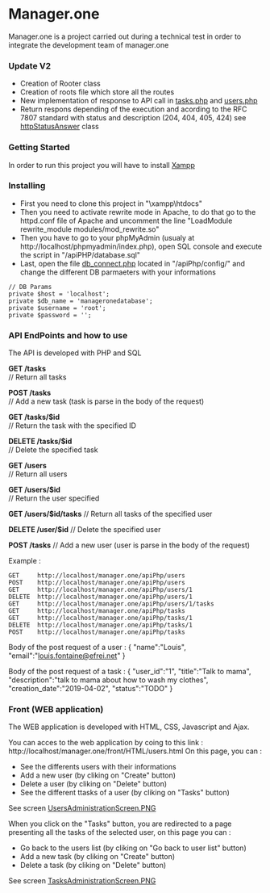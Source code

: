 # Manager.one

Manager.one is a project carried out during a technical test in order to integrate the development team of manager.one


### Update V2

* Creation of Rooter class
* Creation of roots file which store all the routes
* New implementation of response to API call in [tasks.php](https://github.com/LouisFontaine/manager.one/blob/master/apiPhp/api/tasks.php) and [users.php](https://github.com/LouisFontaine/manager.one/blob/master/apiPhp/api/users.php)
* Return respons depending of the execution and acording to the RFC 7807 standard with status and description (204, 404, 405, 424) see [httpStatusAnswer](https://github.com/LouisFontaine/manager.one/blob/master/apiPhp/core/httpStatusAnswer.php) class

### Getting Started

In order to run this project you will have to install [Xampp](https://www.apachefriends.org/fr/index.html)

### Installing

* First you need to clone this project in "\xampp\htdocs"
* Then you need to activate rewrite mode in Apache, to do that go to the httpd.conf file of Apache and uncomment the line "LoadModule rewrite_module modules/mod_rewrite.so"
* Then you have to go to your phpMyAdmin (usualy at http://localhost/phpmyadmin/index.php), open SQL console and execute the script in "/apiPHP/database.sql"
* Last, open the file [db_connect.php](https://github.com/LouisFontaine/manager.one/blob/master/apiPhp/database.sql) located in "/apiPhp/config/" and change the different DB parmaeters with your informations
```
// DB Params
private $host = 'localhost';
private $db_name = 'manageronedatabase';
private $username = 'root';
private $password = '';
```


### API EndPoints and how to use

The API is developed with PHP and SQL

**GET /tasks**			    
// Return all tasks

**POST /tasks** 		        
// Add a new task (task is parse in the body of the request)

**GET /tasks/$id**		    
// Return the task with the specified ID

**DELETE /tasks/$id**		    
// Delete the specified task

**GET /users**			    
// Return all users

**GET /users/$id**		    
// Return the user specified

**GET /users/$id/tasks**
// Return all tasks of the specified user

**DELETE /user/$id**
// Delete the specified user

**POST /tasks**
// Add a new user (user is parse in the body of the request)

Example :
```
GET     http://localhost/manager.one/apiPhp/users
POST    http://localhost/manager.one/apiPhp/users
GET     http://localhost/manager.one/apiPhp/users/1
DELETE  http://localhost/manager.one/apiPhp/users/1
GET     http://localhost/manager.one/apiPhp/users/1/tasks
GET     http://localhost/manager.one/apiPhp/tasks
GET     http://localhost/manager.one/apiPhp/tasks/1
DELETE  http://localhost/manager.one/apiPhp/tasks/1
POST    http://localhost/manager.one/apiPhp/tasks
```
Body of the post request of a user :
{
    "name":"Louis",
    "email":"louis.fontaine@efrei.net"
}

Body of the post request of a task :
{
    "user_id":"1",
    "title":"Talk to mama",
    "description":"talk to mama about how to wash my clothes",
    "creation_date":"2019-04-02",
    "status":"TODO"
}

### Front (WEB application)

The WEB application is developed with HTML, CSS, Javascript and Ajax.

You can acces to the web application by coing to this link : http://localhost/manager.one/front/HTML/users.html
On this page, you can :
* See the differents users with their informations
* Add a new user (by cliking on "Create" button)
* Delete a user (by cliking on "Delete" button)
* See the different ttasks of a user (by cliking on "Tasks" button) 

See screen [UsersAdministrationScreen.PNG](https://github.com/LouisFontaine/manager.one/blob/master/UsersAdministrationScreen.PNG)

When you click on the "Tasks" button, you are redirected to a page presenting all the tasks of the selected user, on this page you can :
* Go back to the users list (by cliking on "Go back to user list" button)
* Add a new task (by cliking on "Create" button)
* Delete a task (by cliking on "Delete" button)

See screen [TasksAdministrationScreen.PNG](https://github.com/LouisFontaine/manager.one/blob/master/TasksAdministrationScreen.PNG)
